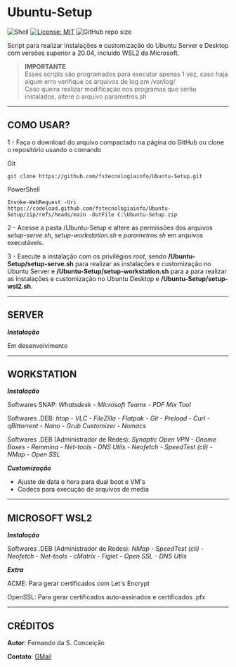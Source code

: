 # **Ubuntu-Setup**

![Shell](https://img.shields.io/static/v1?label=Shell%20Script&logo=Ubuntu&message=Linux&color=orange)
[![License: MIT](https://img.shields.io/badge/License-MIT-yellow.svg)](https://opensource.org/licenses/MIT)
![GitHub repo size](https://img.shields.io/github/repo-size/fstecnologiainfo/Ubuntu-Setup)

 Script para realizar instalações e customização do Ubuntu Server e Desktop com versões superior a 20.04, incluído WSL2 da Microsoft.

>**IMPORTANTE**\
>Esses scripts são programados para executar apenas 1 vez, caso haja algum erro verifique os arquivos de log em /var/log/ \
>Caso queira realizar modificação nos programas que serão instalados, altere o arquivo parametros.sh

***

## **COMO USAR?**

1 - Faça o download do arquivo compactado na página do GitHub ou clone o repositório usando o comando

Git
```
git clone https://github.com/fstecnologiainfo/Ubuntu-Setup.git
```

PowerShell
```
Invoke-WebRequest -Uri https://codeload.github.com/fstecnologiainfo/Ubuntu-Setup/zip/refs/heads/main -OutFile C:\Ubuntu-Setup.zip
```

2 - Acesse a pasta /Ubuntu-Setup e altere as permissões dos arquivos *setup-serve.sh*, *setup-workstation.sh* e *parametros.sh* em arquivos executáveis.

3 - Execute a instalação com os privilégios *root*, sendo **/Ubuntu-Setup/setup-serve.sh** para realizar as instalações e customização no Ubuntu Server e **/Ubuntu-Setup/setup-workstation.sh** para a para realizar as instalações e customização no Ubuntu Desktop e **/Ubuntu-Setup/setup-wsl2.sh**.

***

## **SERVER**

***Instalação***

Em desenvolvimento

***

## **WORKSTATION**

***Instalação***

Softwares SNAP: *Whatsdesk - MIcrosoft Teams - PDF Mix Tool*

Softwares .DEB: *htop - VLC - FileZilla - Flatpak - Git - Preload - Curl - qBittorrent - Nano - Grub Customizer - Nomacs*

Softwares .DEB (Administrador de Redes): *Synaptic Open VPN - Gnome Boxes - Remmina - Net-tools - DNS Utils - Neofetch - SpeedTest (cli) - NMap - Open SSL*

***Customização***

- Ajuste de data e hora para dual boot e VM's
- Codecs para execução de arquivos de media

***

## **MICROSOFT WSL2**

***Instalação***

Softwares .DEB (Administrador de Redes): *NMap - SpeedTest (cli) - Neofetch - Net-tools - cMatrix - Figlet - Open SSL - DNS  Utils*

***Extra***

ACME: Para gerar certificados com Let's Encrypt

OpenSSL: Para gerar certificados auto-assinados e certificados .pfx

***

## **CRÉDITOS**

**Autor**: Fernando da S. Conceição

**Contato**: [GMail](fstecnologia.info@gmail.com)